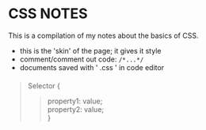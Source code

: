 # CSS NOTES
This is a compilation of my notes about the basics of CSS.<br>
* this is the 'skin' of the page; it gives it style
* comment/comment out code: `/*...*/`
* documents saved with ' .css ' in code editor

#### 
>Selector { <br>
>>property1: value; <br>
>>property2: value; <br>
}